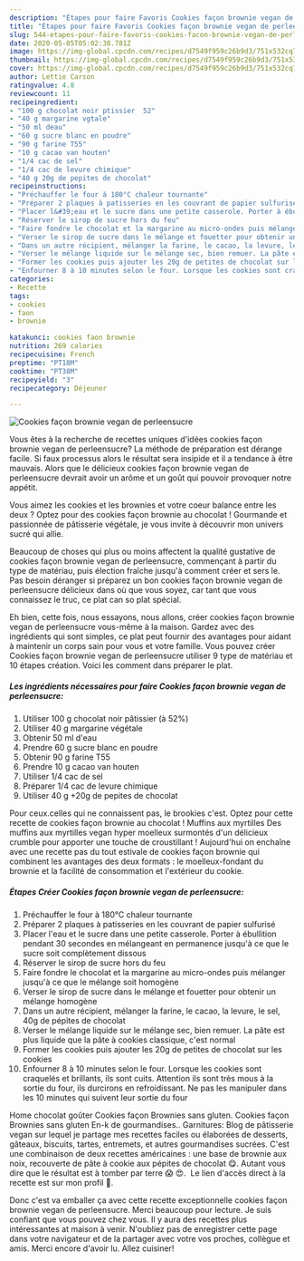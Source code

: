```yaml
---
description: "Étapes pour faire Favoris Cookies façon brownie vegan de perleensucre"
title: "Étapes pour faire Favoris Cookies façon brownie vegan de perleensucre"
slug: 544-etapes-pour-faire-favoris-cookies-facon-brownie-vegan-de-perleensucre
date: 2020-05-05T05:02:38.781Z
image: https://img-global.cpcdn.com/recipes/d7549f959c26b9d3/751x532cq70/cookies-facon-brownie-vegan-de-perleensucre-photo-principale-de-la-recette.jpg
thumbnail: https://img-global.cpcdn.com/recipes/d7549f959c26b9d3/751x532cq70/cookies-facon-brownie-vegan-de-perleensucre-photo-principale-de-la-recette.jpg
cover: https://img-global.cpcdn.com/recipes/d7549f959c26b9d3/751x532cq70/cookies-facon-brownie-vegan-de-perleensucre-photo-principale-de-la-recette.jpg
author: Lettie Carson
ratingvalue: 4.8
reviewcount: 11
recipeingredient:
- "100 g chocolat noir ptissier  52"
- "40 g margarine vgtale"
- "50 ml deau"
- "60 g sucre blanc en poudre"
- "90 g farine T55"
- "10 g cacao van houten"
- "1/4 cac de sel"
- "1/4 cac de levure chimique"
- "40 g 20g de pepites de chocolat"
recipeinstructions:
- "Préchauffer le four à 180°C chaleur tournante"
- "Préparer 2 plaques à patisseries en les couvrant de papier sulfurisé"
- "Placer l&#39;eau et le sucre dans une petite casserole. Porter à ébullition pendant 30 secondes en mélangeant en permanence jusqu&#39;à ce que le sucre soit complètement dissous"
- "Réserver le sirop de sucre hors du feu"
- "Faire fondre le chocolat et la margarine au micro-ondes puis mélanger jusqu&#39;à ce que le mélange soit homogène"
- "Verser le sirop de sucre dans le mélange et fouetter pour obtenir un mélange homogène"
- "Dans un autre récipient, mélanger la farine, le cacao, la levure, le sel, 40g de pépites de chocolat"
- "Verser le mélange liquide sur le mélange sec, bien remuer. La pâte est plus liquide que la pâte à cookies classique, c&#39;est normal"
- "Former les cookies puis ajouter les 20g de petites de chocolat sur les cookies"
- "Enfourner 8 à 10 minutes selon le four. Lorsque les cookies sont craquelés et brillants, ils sont cuits. Attention ils sont très mous à la sortie du four, ils durcirons en refroidissant. Ne pas les manipuler dans les 10 minutes qui suivent leur sortie du four"
categories:
- Recette
tags:
- cookies
- faon
- brownie

katakunci: cookies faon brownie 
nutrition: 269 calories
recipecuisine: French
preptime: "PT18M"
cooktime: "PT38M"
recipeyield: "3"
recipecategory: Déjeuner

---
```



![Cookies façon brownie vegan de perleensucre](https://img-global.cpcdn.com/recipes/d7549f959c26b9d3/751x532cq70/cookies-facon-brownie-vegan-de-perleensucre-photo-principale-de-la-recette.jpg)

Vous êtes à la recherche de recettes uniques d'idées cookies façon brownie vegan de perleensucre? La méthode de préparation est dérange facile. Si faux processus alors le résultat sera insipide et il a tendance à être mauvais. Alors que le délicieux cookies façon brownie vegan de perleensucre devrait avoir un arôme et un goût qui pouvoir provoquer notre appétit.

Vous aimez les cookies et les brownies et votre coeur balance entre les deux ? Optez pour des cookies façon brownie au chocolat ! Gourmande et passionnée de pâtisserie végétale, je vous invite à découvrir mon univers sucré qui allie.

Beaucoup de choses qui plus ou moins affectent la qualité gustative de cookies façon brownie vegan de perleensucre, commençant à partir du type de matériau, puis élection fraîche jusqu'à comment créer et sers le. Pas besoin déranger si préparez un bon cookies façon brownie vegan de perleensucre délicieux dans où que vous soyez, car tant que vous connaissez le truc, ce plat can so plat spécial.


Eh bien, cette fois, nous essayons, nous allons, créer cookies façon brownie vegan de perleensucre vous-même à la maison. Gardez avec des ingrédients qui sont simples, ce plat peut fournir des avantages pour aidant à maintenir un corps sain pour vous et votre famille. Vous pouvez créer Cookies façon brownie vegan de perleensucre utiliser 9 type de matériau et 10 étapes création. Voici les comment dans préparer le plat.

<!--inarticleads1-->

##### Les ingrédients nécessaires pour faire Cookies façon brownie vegan de perleensucre:

1. Utiliser 100 g chocolat noir pâtissier (à 52%)
1. Utiliser 40 g margarine végétale
1. Obtenir 50 ml d&#39;eau
1. Prendre 60 g sucre blanc en poudre
1. Obtenir 90 g farine T55
1. Prendre 10 g cacao van houten
1. Utiliser 1/4 cac de sel
1. Préparer 1/4 cac de levure chimique
1. Utiliser 40 g +20g de pepites de chocolat


Pour ceux.celles qui ne connaissent pas, le brookies c&#39;est. Optez pour cette recette de cookies façon brownie au chocolat ! Muffins aux myrtilles Des muffins aux myrtilles vegan hyper moelleux surmontés d&#39;un délicieux crumble pour apporter une touche de croustillant ! Aujourd&#39;hui on enchaîne avec une recette pas du tout estivale de cookies façon brownie qui combinent les avantages des deux formats : le moelleux-fondant du brownie et la facilité de consommation et l&#39;extérieur du cookie. 

<!--inarticleads2-->

##### Étapes Créer Cookies façon brownie vegan de perleensucre:

1. Préchauffer le four à 180°C chaleur tournante
1. Préparer 2 plaques à patisseries en les couvrant de papier sulfurisé
1. Placer l&#39;eau et le sucre dans une petite casserole. Porter à ébullition pendant 30 secondes en mélangeant en permanence jusqu&#39;à ce que le sucre soit complètement dissous
1. Réserver le sirop de sucre hors du feu
1. Faire fondre le chocolat et la margarine au micro-ondes puis mélanger jusqu&#39;à ce que le mélange soit homogène
1. Verser le sirop de sucre dans le mélange et fouetter pour obtenir un mélange homogène
1. Dans un autre récipient, mélanger la farine, le cacao, la levure, le sel, 40g de pépites de chocolat
1. Verser le mélange liquide sur le mélange sec, bien remuer. La pâte est plus liquide que la pâte à cookies classique, c&#39;est normal
1. Former les cookies puis ajouter les 20g de petites de chocolat sur les cookies
1. Enfourner 8 à 10 minutes selon le four. Lorsque les cookies sont craquelés et brillants, ils sont cuits. Attention ils sont très mous à la sortie du four, ils durcirons en refroidissant. Ne pas les manipuler dans les 10 minutes qui suivent leur sortie du four


Home chocolat goûter Cookies façon Brownies sans gluten. Cookies façon Brownies sans gluten En-k de gourmandises.. Garnitures: Blog de pâtisserie vegan sur lequel je partage mes recettes faciles ou élaborées de desserts, gâteaux, biscuits, tartes, entremets, et autres gourmandises sucrées. C&#39;est une combinaison de deux recettes américaines : une base de brownie aux noix, recouverte de pâte à cookie aux pépites de chocolat 😋. Autant vous dire que le résultat est à tomber par terre 😱 😍. ️ Le lien d&#39;accès direct à la recette est sur mon profil 📌. 


Donc c'est va emballer ça avec cette recette exceptionnelle cookies façon brownie vegan de perleensucre. Merci beaucoup pour lecture. Je suis confiant que vous pouvez chez vous. Il y aura des recettes plus  intéressantes at maison à venir. N'oubliez pas de enregistrer cette page dans votre navigateur et de la partager avec votre vos proches, collègue et amis. Merci encore d'avoir lu. Allez cuisiner!
